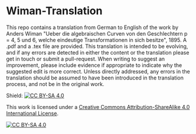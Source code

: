 # Wiman-Translation
This repo contains a translation from German to English of the work by Anders Wiman "Ueber die algebraischen Curven von den Geschlechtern p = 4, 5 und 6, welche eindeutige Transformationen in sich besitze", 1895. A .pdf and a .tex file are provided.
This translation is intended to be evolving, and if any errors are detected in either the content or the translation please get in touch or submit a pull-request. When writing to suggest an improvement, please include evidence if appropriate to indicate why the suggested edit is more correct. Unless directly addressed, any errors in the translation should be assumed to have been introduced in the translation process, and not be in the original work. 

Shield: [![CC BY-SA 4.0][cc-by-sa-shield]][cc-by-sa]

This work is licensed under a
[Creative Commons Attribution-ShareAlike 4.0 International License][cc-by-sa].

[![CC BY-SA 4.0][cc-by-sa-image]][cc-by-sa]

[cc-by-sa]: http://creativecommons.org/licenses/by-sa/4.0/
[cc-by-sa-image]: https://licensebuttons.net/l/by-sa/4.0/88x31.png
[cc-by-sa-shield]: https://img.shields.io/badge/License-CC%20BY--SA%204.0-lightgrey.svg
